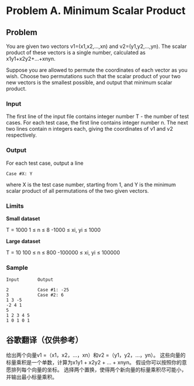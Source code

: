 # Problem A. Minimum Scalar Product

## Problem
You are given two vectors v1=(x1,x2,...,xn) and v2=(y1,y2,...,yn). The scalar product of these vectors is a single number, calculated as x1y1+x2y2+...+xnyn.

Suppose you are allowed to permute the coordinates of each vector as you wish. Choose two permutations such that the scalar product of your two new vectors is the smallest possible, and output that minimum scalar product.

### Input
The first line of the input file contains integer number T - the number of test cases. For each test case, the first line contains integer number n. The next two lines contain n integers each, giving the coordinates of v1 and v2 respectively.

### Output
For each test case, output a line
```
Case #X: Y
```

where X is the test case number, starting from 1, and Y is the minimum scalar product of all permutations of the two given vectors.

### Limits
**Small dataset**

T = 1000
1 ≤ n ≤ 8
-1000 ≤ xi, yi ≤ 1000

**Large dataset**

T = 10
100 ≤ n ≤ 800
-100000 ≤ xi, yi ≤ 100000

### Sample
```
Input       Output
 	 
2           Case #1: -25
3           Case #2: 6
1 3 -5
-2 4 1
5
1 2 3 4 5
1 0 1 0 1
```

## 谷歌翻译（仅供参考）
给出两个向量v1 =（x1，x2，...，xn）和v2 =（y1，y2，...，yn）。 这些向量的标量乘积是一个单数，计算为x1y1 + x2y2 + ... + xnyn。 假设你可以按照你的意愿排列每个向量的坐标。 选择两个置换，使得两个新向量的标量乘积尽可能小，并输出最小标量乘积。

